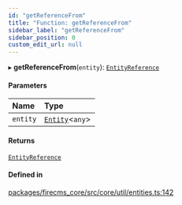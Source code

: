 ```yaml
---
id: "getReferenceFrom"
title: "Function: getReferenceFrom"
sidebar_label: "getReferenceFrom"
sidebar_position: 0
custom_edit_url: null
---
```


▸ **getReferenceFrom**(`entity`): [`EntityReference`](../classes/EntityReference.md)

#### Parameters

| Name | Type |
| :------ | :------ |
| `entity` | [`Entity`](../interfaces/Entity.md)\<`any`\> |

#### Returns

[`EntityReference`](../classes/EntityReference.md)

#### Defined in

[packages/firecms_core/src/core/util/entities.ts:142](https://github.com/FireCMSco/firecms/blob/d45f3739/packages/firecms_core/src/core/util/entities.ts#L142)
